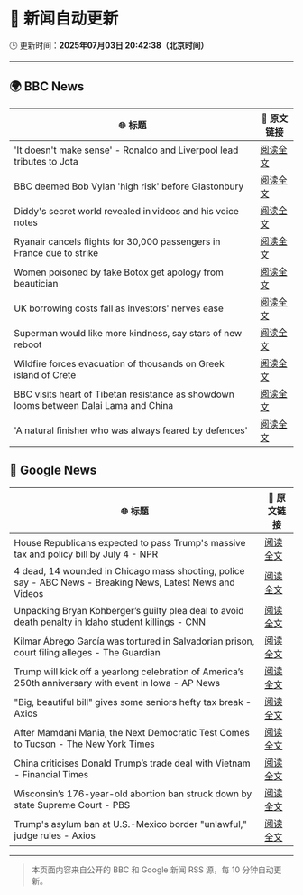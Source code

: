 # 🧠 新闻自动更新

🕒 更新时间：**2025年07月03日 20:42:38（北京时间）**

---

## 🌍 BBC News

| 🌐 标题 | 🔗 原文链接 |
|--------|-------------|
| 'It doesn't make sense' - Ronaldo and Liverpool lead tributes to Jota | [阅读全文](https://www.bbc.com/sport/football/articles/cx2kx7w7m34o) |
| BBC deemed Bob Vylan 'high risk' before Glastonbury | [阅读全文](https://www.bbc.com/news/articles/czjkmlj1348o) |
| Diddy's secret world revealed in videos and his voice notes | [阅读全文](https://www.bbc.com/news/articles/c628r6q0n4vo) |
| Ryanair cancels flights for 30,000 passengers in France due to strike | [阅读全文](https://www.bbc.com/news/articles/cz9k37xxdkxo) |
| Women poisoned by fake Botox get apology from beautician | [阅读全文](https://www.bbc.com/news/articles/c89eey7jjeno) |
| UK borrowing costs fall as investors' nerves ease | [阅读全文](https://www.bbc.com/news/articles/ce3nj7yw2wvo) |
| Superman would like more kindness, say stars of new reboot | [阅读全文](https://www.bbc.com/news/articles/c4g8zke022xo) |
| Wildfire forces evacuation of thousands on Greek island of Crete | [阅读全文](https://www.bbc.com/news/articles/cd0vdkry307o) |
| BBC visits heart of Tibetan resistance as showdown looms between Dalai Lama and China | [阅读全文](https://www.bbc.com/news/articles/c5y772jlpgzo) |
| 'A natural finisher who was always feared by defences' | [阅读全文](https://www.bbc.com/sport/football/articles/cm2lkgmg5p7o) |

## 📰 Google News

| 🌐 标题 | 🔗 原文链接 |
|--------|-------------|
| House Republicans expected to pass Trump's massive tax and policy bill by July 4 - NPR | [阅读全文](https://news.google.com/rss/articles/CBMilwFBVV95cUxPU3NVS1o5OXNqdWZMTUhPVmZYV2NtMHZQdjZvY0g1TjhyNEVIYVRRNEpjS0tFQV8zaW15RzBkUzVnUmU4a3hTX1NpbmhfaUY4dElkM3locTlSU0VINTRWZkZ0dXlNYU5WQlhQUnBJSWVCZThqVThPV3BSS09zYUx0X0V6QlFnVGkxUm5ua1ZmNTBNOTAtRnd3?oc=5) |
| 4 dead, 14 wounded in Chicago mass shooting, police say - ABC News - Breaking News, Latest News and Videos | [阅读全文](https://news.google.com/rss/articles/CBMilgFBVV95cUxOUEQxeWlLV2FiOXNaUjJLbU5IME0taGRxejFNUzgxZEdqU01PTG81OUNKSDFQenQ4Y1ZuN1M5ZTJPWVNNWlplU1VUTl9LWEpaRE9yQ0RFeE1YNHF1MFctV1l4dnZMbnZ5SUd2SFU2X0kwZlFENFE4TkpBS1BRNFFOeUI1bVdBY2Y3VEVxZE1tMF9lWGp5bmfSAZsBQVVfeXFMUFJpRmpsQXJsUTJ5NWllVXJMWXYtSXdKQlhrLTR2MmZCYXVHZUdqVlFOcFRPM3hvbkpYWERYUDhaeVhTWXFEQWxUeW05OWp3Zm9nZ0hBYl9QNUZhOVdHZ2Z0S0k2cVZIdHB3MTI5U0lSa3VMNXBpSUhGRkJyYmN6UTNLNlhmQzVOelhhcjJiTmRVRk16UWJ5bnRGNlE?oc=5) |
| Unpacking Bryan Kohberger’s guilty plea deal to avoid death penalty in Idaho student killings - CNN | [阅读全文](https://news.google.com/rss/articles/CBMigwFBVV95cUxNMTZNQ2JPRU1Dd09Zd3h4bVNLakNxelFtdy1zSmZiZEg5ek5WTi1pZlZ2UzRDNHVoWnN2OGlWYkhpSV9qazRFYU5EdHdnY21SMGx6a0NNRUFuc19lQjhCQ1g0RUppMktrbGVod0ZISlFYMWVHOWl1RFptMGhNRl9HT1JMY9IBiAFBVV95cUxNNmI0dUxWYnYxZ1ZnNWxmS1JTeGpGanpmVnVJbFlqOEp4Q2lmZjVBWHlYZ0ZnS1hhVFBBMV9BZFlVTEZQNXhadVo5X3NJMUdpdnBIeUp2cTFBaVY4cVltcVFjeTZfZ1VCWDNaczZ5M01FcWNmVzZ4SnZTNW12Q1hOc1lLZXNkTEt1?oc=5) |
| Kilmar Ábrego García was tortured in Salvadorian prison, court filing alleges - The Guardian | [阅读全文](https://news.google.com/rss/articles/CBMiiwFBVV95cUxNZmVmR0lGWFd3aFJNLWZGbmtrNXNDRnNpMG9VVVd4RnVnSmowaVpKTkRKdkdoQzFNbHJfeXo0WXlWUVNnQmJER3lZSzBlZXhqQm82LWp6ZXJESlRHc1hNVUNlUTVaZm9lR3EwaURJT201ZDFzVHZnWEFmbzZ5SC05YnRRdUtxOUZEYzNr?oc=5) |
| Trump will kick off a yearlong celebration of America’s 250th anniversary with event in Iowa - AP News | [阅读全文](https://news.google.com/rss/articles/CBMimAFBVV95cUxQemFyQThCcTY5bER6Ykp0b1dqdkxFX2tmS19SUmEyQm8zRWdUeUFJMDUtLW5WbzV6UVhPU2pIYk9YTXdJS3ZNTjhENkN3dFZoaE56OHNBZUFzeUNROEw0Z0M5eVg0S3pLeVk5Nk1QLXJNQjI0YUdFTG15ajJRZ256UGg0YjdWRGNEMlZVWGcyalBtZUh1VE00UQ?oc=5) |
| "Big, beautiful bill" gives some seniors hefty tax break - Axios | [阅读全文](https://news.google.com/rss/articles/CBMidkFVX3lxTE5peVpmYk9zYXVocGJ3UHVWSjlLR0RjZFJNT3d5MHFNRzdqRmNLR1dGX1hwVlVOM21rODFidDVQZjZlT1BvMmhHRnpQTUl6V2lHVDRtSU9CT29NY3hpWGFxalFDTWR3LWZYTUo0TWVBeThtRHEyaUE?oc=5) |
| After Mamdani Mania, the Next Democratic Test Comes to Tucson - The New York Times | [阅读全文](https://news.google.com/rss/articles/CBMidkFVX3lxTFBZTDFnbzZZWjFqa1BMRGRWTlFvNEZCU2w2ZTh0V21Ja21oMWtFNElEYWVfdUhKM0tadmVnUDhVMDFXa09qZXFpWWFaUkVyODlEMmxjWVMyWkRZbWFIM3JKdHllUEpYUFRDR3JJSkV1d3dVTl85TXc?oc=5) |
| China criticises Donald Trump’s trade deal with Vietnam - Financial Times | [阅读全文](https://news.google.com/rss/articles/CBMicEFVX3lxTE11WUxVM1p3SnJ2VlUwUVB4STB5VTN4U2pMNFJKTWhxRE82WGJ6Z1ZNQi1DMEp6VDg4NVVqRGFhOUczcktxTGo3ZUdycW9XQmR1OEg3NVhJSkZnZzJCNHFBRVZRRXNWd1V5cG54ajZkZGc?oc=5) |
| Wisconsin’s 176-year-old abortion ban struck down by state Supreme Court - PBS | [阅读全文](https://news.google.com/rss/articles/CBMiqwFBVV95cUxQWjA2RVdwR09kclA5NmRlalNFUkpEUFF1MVZZRl82aS15ZU9ISFhka2NOcjNNdWZFSk5wZGdaMzI5dE9hekpYZm5RVmlrcFJLWXV3c2hybXA5bkE2OFNUXy04NUl2bFdVdW0tTzhBcWV0cVZtQm1IT054LXhqV3lSQVlnbHlTY2ExYjdVbWZLU0czN0lUTzhZWlU1MS1iWHhmaVlqcHlsQ3Fra2PSAbABQVVfeXFMUFNWVHppcmpwaWV0NkdRUHdDRlJRZTVlaFpoMkc1RlpoOGFwMUNSbkJmOGx2SEtMdWtWQ2d2YmNibGowYU1iZm5GVkxrNFI2YWZWZzhaOWp6X2czT184Z2JTOUlTV0xHM0JnVGJLaEFjNTBqT08xcFpBSXVlUUR1TkMza2ZwYmdqbXpuYkoyaEdjVVk5cThBTVNLanpnMlN5OXRtaW9pSGFlMUhPdy1jS0I?oc=5) |
| Trump's asylum ban at U.S.-Mexico border "unlawful," judge rules - Axios | [阅读全文](https://news.google.com/rss/articles/CBMijAFBVV95cUxOcjA1Q1Zvbk5FQlA3SkJuNHhOSUo4eFVjZm9GbXMtbHhyVkxSSTFxd1lqN1BESF9ZVnlUZ3BZSlZiMUJhVU0zd2pscXNWQWptWWc4QzNYQkp1S25sSFQycFlkYmd5b3BIOUMza2lQUmJ6Ml9yZVpfeVpYeURwc1NOZGdqS0tFZ2d4eGRBVg?oc=5) |

---
> 本页面内容来自公开的 BBC 和 Google 新闻 RSS 源，每 10 分钟自动更新。